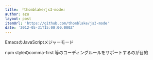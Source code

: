 ```yaml
---
title: 『thomblake/js3-mode』
author: azu
layout: post
itemUrl: 'https://github.com/thomblake/js3-mode'
date: '2012-05-31T15:00:00.000Z'
---
```

EmacsのJavaScriptメジャーモード

npm styleのcomma-first 等のコーディングルールをサポートするのが目的
